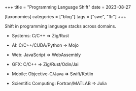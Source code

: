 +++
title = "Programming Language Shift"
date = 2023-08-27

[taxonomies]
categories = ["blog"]
tags = ["swe", "ftr"]
+++

Shift in programming language stacks across domains.

<!-- more -->

- Systems: C/C++ => Zig/Rust

- AI: C/C++/CUDA/Python => Mojo

- Web: JavaScript => WebAssembly

- GFX: C/C++ => Zig/Rust/Odin/Jai

- Mobile: Objective-C/Java => Swift/Kotlin

- Scientific Computing: Fortran/MATLAB => Julia
